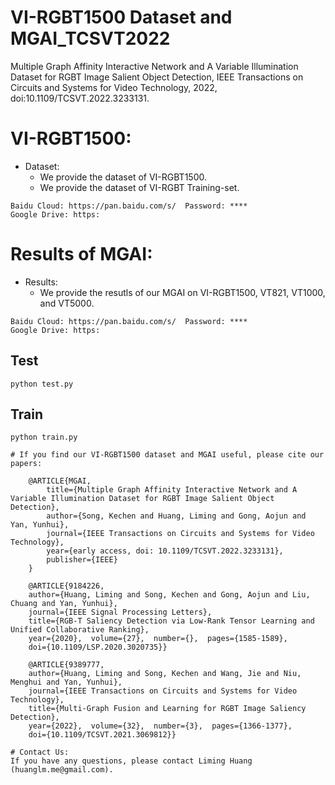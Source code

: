 # VI-RGBT1500 Dataset and MGAI_TCSVT2022
Multiple Graph Affinity Interactive Network and A Variable Illumination Dataset for RGBT Image Salient Object Detection, IEEE Transactions on Circuits and Systems for Video Technology, 2022, doi:10.1109/TCSVT.2022.3233131.

# VI-RGBT1500:
* Dataset:
  - We provide the dataset of VI-RGBT1500. 
  - We provide the dataset of VI-RGBT Training-set. 
```
Baidu Cloud: https://pan.baidu.com/s/  Password: ****
Google Drive: https:
```

# Results of MGAI:
* Results:
  - We provide the resutls of our MGAI on VI-RGBT1500, VT821, VT1000, and VT5000. 
```
Baidu Cloud: https://pan.baidu.com/s/  Password: ****
Google Drive: https:
```

## Test
```
python test.py
```
## Train
```
python train.py

# If you find our VI-RGBT1500 dataset and MGAI useful, please cite our papers:

    @ARTICLE{MGAI,
        title={Multiple Graph Affinity Interactive Network and A Variable Illumination Dataset for RGBT Image Salient Object Detection},
        author={Song, Kechen and Huang, Liming and Gong, Aojun and Yan, Yunhui},
        journal={IEEE Transactions on Circuits and Systems for Video Technology},
        year={early access, doi: 10.1109/TCSVT.2022.3233131},
        publisher={IEEE}
    }
    
    @ARTICLE{9184226,  
    author={Huang, Liming and Song, Kechen and Gong, Aojun and Liu, Chuang and Yan, Yunhui},  
    journal={IEEE Signal Processing Letters},   
    title={RGB-T Saliency Detection via Low-Rank Tensor Learning and Unified Collaborative Ranking},   
    year={2020},  volume={27},  number={},  pages={1585-1589},  
    doi={10.1109/LSP.2020.3020735}}
    
    @ARTICLE{9389777, 
    author={Huang, Liming and Song, Kechen and Wang, Jie and Niu, Menghui and Yan, Yunhui},  
    journal={IEEE Transactions on Circuits and Systems for Video Technology},   
    title={Multi-Graph Fusion and Learning for RGBT Image Saliency Detection},  
    year={2022},  volume={32},  number={3},  pages={1366-1377},  
    doi={10.1109/TCSVT.2021.3069812}}

# Contact Us:
If you have any questions, please contact Liming Huang (huanglm.me@gmail.com).
